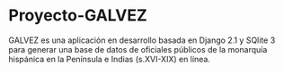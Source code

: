 # Proyecto-GALVEZ
GALVEZ es una aplicación en desarrollo basada en Django 2.1 y SQlite 3 para generar una base de datos de oficiales públicos de la monarquía hispánica en la Península e Indias (s.XVI-XIX) en línea.
